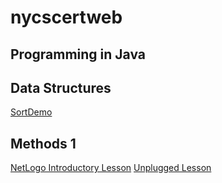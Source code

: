 # nycscertweb

## Programming in Java



## Data Structures

[SortDemo](https://github.com/hunter-teacher-cert/work_csci70900-mlaks23/blob/master/ds/sort1/SortDemo.java)



## Methods 1

[NetLogo Introductory Lesson](https://github.com/hunter-teacher-cert/work_csci70900-mlaks23/blob/master/meth1/05_netlogo.md)
[Unplugged Lesson](https://github.com/hunter-teacher-cert/work_csci70900-mlaks23/blob/master/meth1/06_unplugged.md)
